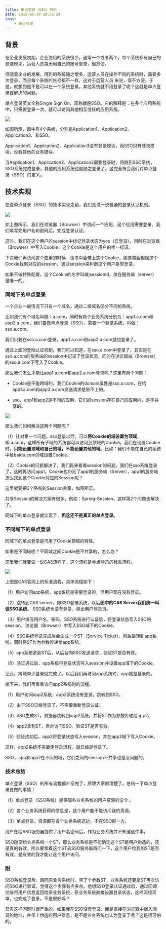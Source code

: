 ```yaml
---
title: 单点登录（SSO）初识
date: 2018-05-30 19:56:24
tags: 
    - 单点登录
---
```

<meta name="referrer" content="no-referrer" />

## 背景
在企业发展初期，企业使用的系统很少，通常一个或者两个，每个系统都有自己的登录模块，运营人员每天用自己的账号登录，很方便。

但随着企业的发展，用到的系统随之增多，运营人员在操作不同的系统时，需要多次登录，而且每个系统的账号都不一样，这对于运营人员
来说，很不方便。于是，就想到是不是可以在一个系统登录，其他系统就不用登录了呢？这就是单点登录要解决的问题。

单点登录英文全称Single Sign On，简称就是SSO。它的解释是：在多个应用系统中，只需要登录一次，就可以访问其他相互信任的应用系统。

![](https://yqfile.alicdn.com/721f02ebe06639e6232b59535d6423db75086693.png)

如图所示，图中有4个系统，分别是Application1、Application2、Application3、和SSO。

Application1、Application2、Application3没有登录模块，而SSO只有登录模块，没有其他的业务模块。

当Application1、Application2、Application3需要登录时，将跳到SSO系统，SSO系统完成登录，其他的应用系统也就随之登录了。这完全符合我们对单点登录（SSO）的定义。

## 技术实现
在说单点登录（SSO）的技术实现之前，我们先说一说普通的登录认证机制。

![](https://yqfile.alicdn.com/555f1a6856468578020ea0486f563b3633813050.png)

如上图所示，我们在浏览器（Browser）中访问一个应用，这个应用需要登录，我们填写完用户名和密码后，完成登录认证。

这时，我们在这个用户的session中标记登录状态为yes（已登录），同时在浏览器（Browser）中写入Cookie，这个Cookie是这个用户的唯一标识。

下次我们再访问这个应用的时候，请求中会带上这个Cookie，服务端会根据这个Cookie找到对应的session，通过session来判断这个用户是否登录。

如果不做特殊配置，这个Cookie的名字叫做jsessionid，值在服务端（server）是唯一的。

### 同域下的单点登录

一个企业一般情况下只有一个域名，通过二级域名区分不同的系统。

比如我们有个域名叫做：a.com，同时有两个业务系统分别为：app1.a.com和app2.a.com。我们要做单点登录（SSO），需要一个登录系统，叫做：sso.a.com。

我们只要在sso.a.com登录，app1.a.com和app2.a.com就也登录了。

通过上面的登陆认证机制，我们可以知道，在sso.a.com中登录了，其实是在sso.a.com的服务端的session中记录了登录状态，同时在浏览器端（Browser）的sso.a.com下写入了Cookie。

那么我们怎么才能让app1.a.com和app2.a.com登录呢？这里有两个问题：

- Cookie是不能跨域的，我们Cookie的domain属性是sso.a.com，在给app1.a.com和app2.a.com发送请求是带不上的。

- sso、app1和app2是不同的应用，它们的session存在自己的应用内，是不共享的。

![](https://yqfile.alicdn.com/4e31c204eea22ee07154df928a5ff5350da03d7a.png)

那么我们如何解决这两个问题呢？

（1）针对第一个问题，sso登录以后，可以**将Cookie的域设置为顶域**，即.a.com，这样所有子域的系统都可以访问到顶域的Cookie。我们在设置Cookie时，**只能设置顶域和自己的域，不能设置其他的域**。比如：我们不能在自己的系统中给baidu.com的域设置Cookie。

（2）Cookie的问题解决了，我们再来看看session的问题。我们在sso系统登录了，这时再访问app1，Cookie也带到了app1的服务端（Server），app1的服务端怎么找到这个Cookie对应的Session呢？

这里就要把3个系统的Session共享，如图所示。

共享Session的解决方案有很多，例如：Spring-Session。这样第2个问题也解决了。

同域下的单点登录就实现了，**但这还不是真正的单点登录。**

### 不同域下的单点登录

同域下的单点登录是巧用了Cookie顶域的特性。

如果是不同域呢？不同域之间Cookie是不共享的，怎么办？

这里我们就要说一说CAS流程了，这个流程是单点登录的标准流程。

![](https://yqfile.alicdn.com/dcb743204f8a201be53df5338fc34affe5fa1059.png)

上图是CAS官网上的标准流程，具体流程如下：

（1）用户访问app系统，app系统是需要登录的，但用户现在没有登录。

（2）跳转到CAS server，即SSO登录系统，以后**图中的CAS Server我们统一叫做SSO系统**。 SSO系统也没有登录，弹出用户登录页。

（3）用户填写用户名、密码，SSO系统进行认证后，将登录状态写入SSO的session，浏览器（Browser）中写入SSO域下的Cookie。

（4）SSO系统登录完成后会生成一个ST（Service Ticket），然后跳转到app系统，同时将ST作为参数传递给app系统。

（5）app系统拿到ST后，从后台向SSO发送请求，验证ST是否有效。

（6）验证通过后，app系统将登录状态写入session并设置app域下的Cookie。

至此，跨域单点登录就完成了。以后我们再访问app系统时，app就是登录的。

接下来，我们再看看访问app2系统时的流程。

（1）用户访问app2系统，app2系统没有登录，跳转到SSO。

（2）由于SSO已经登录了，不需要重新登录认证。

（3）SSO生成ST，浏览器跳转到app2系统，并将ST作为参数传递给app2。

（4）app2拿到ST，后台访问SSO，验证ST是否有效。

（5）验证成功后，app2将登录状态写入session，并在app2域下写入Cookie。

这样，app2系统不需要走登录流程，就已经是登录了。

SSO，app和app2在不同的域，它们之间的session不共享也是没问题的。

### 技术总结

单点登录（SSO）的所有流程都介绍完了，原理大家都清楚了。总结一下单点登录要做的事情：

（1）单点登录（SSO系统）是保障各业务系统的用户资源的安全 。

（2）各个业务系统获得的信息是，这个用户能不能访问我的资源。

（3）单点登录，资源都在各个业务系统这边，不在SSO那一方。 

用户在给SSO服务器提供了用户名密码后，作为业务系统并不知道这件事。 

SSO随便给业务系统一个ST，那么业务系统是不能确定这个ST是用户伪造的，还是真的有效，所以要拿着这个ST去SSO服务器再问一下，这个用户给我的ST是否有效，是有效的我才能让这个用户访问。

### 附

SSO系统登录后，跳回原业务系统时，带了个参数ST，业务系统还要拿ST再次访问SSO进行验证，觉得这个步骤有点多余。他想SSO登录认证通过后，通过回调地址将用户信息返回给原业务系统，原业务系统直接设置登录状态，这样流程简单，也完成了登录，不是很好吗？

其实这样问题时很严重的，如果我在SSO没有登录，而是直接在浏览器中敲入回调的地址，并带上伪造的用户信息，是不是业务系统也认为登录了呢？这是很可怕的。


